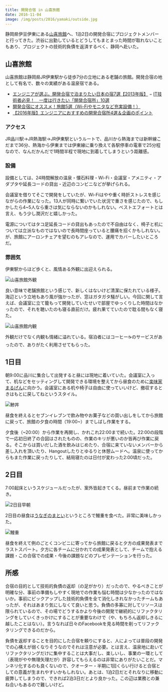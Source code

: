 ```yaml
---
title: 開発合宿 in 山喜旅館
date: 2016-11-04
image: /img/posts/2016/yamaki/outside.jpg
---
```


静岡県伊豆伊東にある[山喜旅館](http://www.ito-yamaki.jp/)へ、1泊2日の開発合宿にプロジェクトメンバーと行ってきた。渋谷に出勤しているとどうしてもまとまった時間が取れないこともあり、プロジェクトの技術的負債を返済するべく、静岡へ赴いた。

## 山喜旅館

山喜旅館は静岡県JR伊東駅から徒歩7分の立地にある老舗の旅館。開発合宿の地として有名で、数々の実績がある温泉宿である。

- [エンジニアが選ぶ。開発合宿で泊まりたい日本の宿7選【2013年版】](http://www.find-job.net/startup/devcamp-2013)
− [IT技術者必見！　一度は行きたい「開発合宿所」10選](http://hrnabi.com/2015/06/15/8336/)
- [開発合宿にオススメ！旅館5選（Wi-Fiやモニタなど充実設備！）](https://agency-star.com/freelance/articles/377/)
- [【2016年版】エンジニアにおすすめの開発合宿所4選＆企画のポイント](https://career.levtech.jp/guide/knowhow/article/52/)

### アクセス

JR品川駅→JR熱海駅→JR伊東駅というルートで、品川から熱海までは新幹線こだまで36分、熱海から伊東までは伊東線に乗り換えて各駅停車の電車で25分程なので、なんだかんだで1時間半程で現地に到着してしまうという距離感。

### 設備

設備としては、24時間解放の温泉・懐石料理・Wi-Fi・会議室・アメニティ・アダプタや延長コードの貸出・近辺のコンビニなどが挙げられる。

会議室を借りてそこで開発をしていたが、Wi-Fiはやや重く時折ストレスを感じながらの作業になった。13人が同時に繋いでいた状況で重さを感じたので、もしかしたら4~5人なら重さは気にならないのかもしれない。ベストエフォートとは言え、もう少し潤沢だと嬉しかった。

電源についてはタコ足延長コードの貸出もあったので不自由はなく、椅子と机については立派なものではないので長時間座っていると腰痛を招くかもしれない。が、旅館にアーロンチェアを望むのもアレなので、運用でカバーしたいところだ。

### 雰囲気

伊東駅からほど歩くと、風情ある外観に出迎えられる。

![山喜旅館外観](/img/posts/2016/yamaki/outside.jpg)

良い意味で老舗旅館という感じで、新しくはないけど清潔に保たれている様子。海辺という立地もあり風が強かったが、窓はガタガタ騒がしい。今回に関して言えば、会議室に立て籠もって開発していたせいで部屋でゆっくりした時間はなかったので、それを聴いたのも寝る直前だけ。疲れ果てていたので耽る間もなく寝た。

![山喜旅館内観](/img/posts/2016/yamaki/inside.jpg)

外観だけでなく内観も情緒に溢れている。宿泊者にはコーヒー☕のサービスがあったので、ありがたく利用させてもらった。

## 1日目

朝9:00に品川に集合して出発すると昼には現地に着いていた。会議室に入って、机などをセッティングして開発できる環境を整えてから昼食のために[楽味家まるげん](https://tabelog.com/shizuoka/A2205/A220503/22003774/)に向かう。会議室にある机や椅子は自由に使っていいけど、撤収するときはもとに戻してねというスタイル。

![鯵丼](/img/posts/2016/yamaki/horse-mackerel.jpg)

昼食を終えるとセブンイレブンで飲み物やお菓子などの買い出しをしてから旅館に戻って、旅館の夕食の時間（19:00~）までしばし作業をする。

夕食後（~20:00）から作業を再開し、かれこれ22:00まで続いた。22:00の段階で一応初日終了の合図はされたものの、作業のキリが悪いのか皆再び作業に戻る。そこからは買いだした酒を飲みはじめたり、合宿に来ていないメンバーから差し入れを頂いたり、Hangoutしたりとゆるりと休憩ムードへ。温泉に使ってからもまた作業に戻ったりして、結局寝たのは日付が変わった2:00頃だった。

## 2日目

7:00起床というスケジュールだったが、案外皆起きてくる。昼前まで作業の続き。

![2日目早朝](/img/posts/2016/yamaki/early-morning.jpg)

2日目の昼食は[うなぎのまとい](https://tabelog.com/shizuoka/A2205/A220503/22003157/)というところで鰻重を食べた。非常に美味しかった。

![鰻重](/img/posts/2016/yamaki/eel.jpg)

昼食を終えて例のごとくコンビニに寄ってから旅館に戻ると夕方の成果発表までラストスパート。夕方に各チームに分かれての成果発表として、チームで抱える課題・この合宿での成果・今後の課題などのプレゼンテーションを行った。

## 所感

合宿の目的として技術的負債の返却（の足がかり）だったので、やるべきことが明確な分、事前の準備もしやすく現地での作業も悩む時間は少なかったのではないか。事前にピックアップした技術的負債を全て消化しきれなかったチームもあったが、それはあまり気にしなくて良いと思う。負債の多寡に対してリソースは限られているので、その場でどうするかより今後の開発で継続的にリファクタリングをしていくきっかけにすることが重要なわけで（や、もちろん返却しきるに越したことはない）。言うなれば日々のFacebookを見る時間を削ってリファクタリングできるのだから。

負債を返却することを目的にした合宿を頼りにすると、人によっては普段の開発での心構えが弱くなりそうなのでそれは注意が必要。とは言え、温泉地に赴いてリファクタリングだけに集中することは大事だし、楽しいし、事業の一環として（表現がやや無理矢理だが）許容してもらえるのは非常にありがたいことだ。マンネリ化するのも良くないので、クオーター・半期に1回くらい行けると合宿としての意義が生まれやすいかもしれない。あとは、1泊2日だとそれなりに移動に疲弊してしまうので、できれば2泊3日だとより良かった。この辺は業務との兼ね合いもあるので難しいけど。
